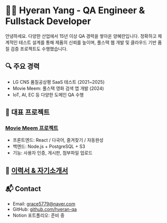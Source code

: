 # 👩‍💻 Hyeran Yang - QA Engineer & Fullstack Developer

안녕하세요. 다양한 산업에서 15년 이상 QA 경력을 쌓아온 양혜란입니다.
정확하고 체계적인 테스트 설계를 통해 제품의 신뢰를 높이며,
풀스택 웹 개발 및 클라우드 기반 품질 검증 프로젝트도 수행했습니다.

## 🔍 주요 경력
- LG CNS 품질공상평 SaaS 테스트 (2021~2025)
- Movie Meem: 풀스택 영화 검색 앱 개발 (2024)
- IoT, AI, EC 등 다양한 도메인 QA 수행

## 🧪 대표 프로젝트
### [Movie Meem 프로젝트](./projects/movie-meem/overview.md)
- 프론트엔드: React / 다국어, 즐겨찾기 / 자동완성
- 백엔드: Node.js + PostgreSQL + S3
- 기능: 사용자 인증, 게시판, 첨부파일 업로드

## 📄 [이력서 & 자기소개서](./resume/hyeran_resume.md)

## 📬 Contact
- Email: grace5779@naver.com
- GitHub: [github.com/hyeran-qa](https://github.com/hyeran-qa)
- Notion 포트폴리오: 준비 중

